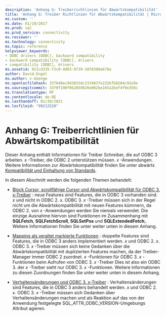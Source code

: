 ```yaml
---
description: 'Anhang G: Treiberrichtlinien für Abwärtskompatibilität'
title: 'Anhang G: Treiber Richtlinien für Abwärtskompatibilität | Microsoft-Dokumentation'
ms.custom: ''
ms.date: 01/19/2017
ms.prod: sql
ms.prod_service: connectivity
ms.reviewer: ''
ms.technology: connectivity
ms.topic: reference
helpviewer_keywords:
- ODBC drivers [ODBC], backward compatibility
- backward compatibility [ODBC], drivers
- compatibility [ODBC], drivers
ms.assetid: 911cd335-f2c0-4d03-9739-1078308a678a
author: David-Engel
ms.author: v-daenge
ms.openlocfilehash: 337640ec943833dc333483fe2256fb8204c92e9e
ms.sourcegitcommit: 33f0f190f962059826e002be165a2bef4f9e350c
ms.translationtype: MT
ms.contentlocale: de-DE
ms.lasthandoff: 01/30/2021
ms.locfileid: "99212520"
---
```

# <a name="appendix-g-driver-guidelines-for-backward-compatibility"></a>Anhang G: Treiberrichtlinien für Abwärtskompatibilität
Dieser Anhang enthält Informationen für Treiber Schreiber, die auf ODBC 3 arbeiten. *x* -Treiber, die ODBC 2 unterstützen müssen. *x* -Anwendungen. Weitere Informationen zur Abwärtskompatibilität finden Sie unter abwärts [Kompatibilität und Einhaltung von Standards](../../../odbc/reference/develop-app/backward-compatibility-and-standards-compliance.md).  
  
 In diesem Abschnitt werden die folgenden Themen behandelt:  
  
-   [Block Cursor, scrollfähige Cursor und Abwärtskompatibilität für ODBC 3. x-Treiber](../../../odbc/reference/appendixes/block-cursors-scrollable-cursors-and-backward-compatibility.md) : neue Features sind Features, die in ODBC 3 vorhanden sind. *x* und nicht in ODBC 2. *x*. ODBC 3. *x* -Treiber müssen sich in der Regel nicht um die Abwärtskompatibilität mit neuen Features kümmern, da ODBC 2. von *x* -Anwendungen werden Sie niemals verwendet. Die einzige Ausnahme hiervon sind Funktionen im Zusammenhang mit **SQLFetch**, **SQLFetchScroll**, **SQLSetPos** und **SQLExtendedFetch**;. Weitere Informationen finden Sie unter weiter unten in diesem Anhang.  
  
-   [Mapping als veraltet markierte Funktionen](../../../odbc/reference/appendixes/mapping-deprecated-functions.md) : doppelte Features sind Features, die in ODBC 3 anders implementiert werden. *x* und ODBC 2. *x*. ODBC 3. *x* -Treiber müssen sich keine Gedanken über die Abwärtskompatibilität mit duplizierten Features machen, da der Treiber-Manager immer ODBC 2 zuordnet. *x* -Funktionen für ODBC 3. *x* -Funktionen beim Aufrufen von ODBC 3. *x* -Treiber Dies ist also ein ODBC 3. der *x* -Treiber sieht nur ODBC 3. *x* -Funktionen. Weitere Informationen zu diesen Zuordnungen finden Sie unter weiter unten in diesem Anhang.  
  
-   [Verhaltensänderungen und ODBC 3. x-Treiber](../../../odbc/reference/appendixes/behavioral-changes-and-odbc-3-x-drivers.md) : Verhaltensänderungen sind Features, die in ODBC 3 anders behandelt werden. *x* und ODBC 2. *x*. ODBC 3. *x* -Treiber müssen sich Gedanken über Verhaltensänderungen machen und als Reaktion auf das von der Anwendung festgelegte SQL_ATTR_ODBC_VERSION-Umgebungs Attribut agieren.
